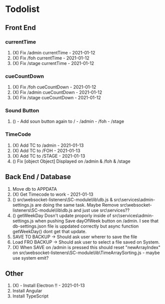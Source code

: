 # Todolist

## Front End
### currentTime
1. (X) Fix /admin currentTime   - 2021-01-12
2. (X) Fix /foh currentTime     - 2021-01-12
3. (X) Fix /stage currentTime   - 2021-01-12
### cueCountDown
1. (X) Fix /foh cueCountDown    - 2021-01-12
2. (X) Fix /admin cueCountDown  - 2021-01-12
3. (X) Fix /stage cueCountDown  - 2021-01-12
### Sound Button
1. () - Add soun button again to / - /admin - /foh - /stage
### TimeCode
1. (X) Add TC to /admin         - 2021-01-13
2. (X) Add TC to /FOH           - 2021-01-13
3. (X) Add TC to /STAGE         - 2021-01-13
4. () Fix [object Object] Displayed on /admin & /foh & /stage

## Back End / Database
1. Move db to APPDATA
2. (X) Get Timecode to work     - 2021-01-13
3. () src\websocket-listeners\SC-module\lib\db.js & src\services\admin-settings.js are doing the same task. Maybe Remove src\websocket-listeners\SC-module\lib\db.js and just use src\services??
4. () getWeekDay Dosn't update proporly inside of src\services\admin-settings.js when pushing Save dayOfWeek button on /admin. I see that db-settings.json file is uppdated correctly but async function getWeekDay() dont get that update.
5. SAVE TO BACKUP   -> Should ask user wherer to save the file
6. Load FRO BACKUP  -> Should ask user to select a file saved on System.
7. (X) When SAVE on /admin is pressed this should reset "newArrayIndex" on src\websocket-listeners\SC-module\lib\TimeArraySorting.js - maybe use system emit?

## Other
1. (X) - Install Electron !!    - 2021-01-13
2. Install Angular
3. Install TypeScript
